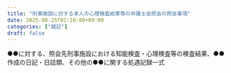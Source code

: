 ```yaml
---
title: "刑事施設に対する本人の心理検査結果等の弁護士会照会の照会事項"
date: 2025-08-25T02:10:00+09:00
categories: ["雑記"]
draft: false
---
```


●●に対する、照会先刑事施設における知能検査・心理検査等の検査結果、●●作成の日記・日誌類、その他の●●に関する処遇記録一式
